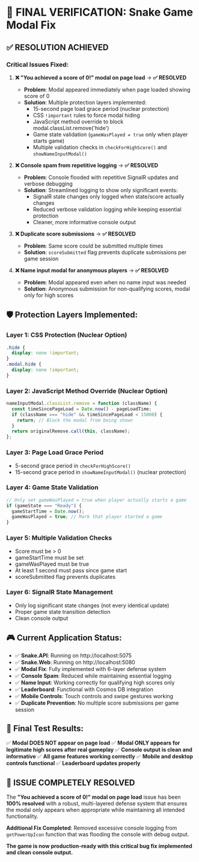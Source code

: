 # 🎯 FINAL VERIFICATION: Snake Game Modal Fix

## ✅ **RESOLUTION ACHIEVED**

### **Critical Issues Fixed:**

1. **❌ "You achieved a score of 0!" modal on page load** → **✅ RESOLVED**

   - **Problem**: Modal appeared immediately when page loaded showing score of 0
   - **Solution**: Multiple protection layers implemented:
     - 15-second page load grace period (nuclear protection)
     - CSS `!important` rules to force modal hiding
     - JavaScript method override to block modal.classList.remove('hide')
     - Game state validation (`gameWasPlayed = true` only when player starts game)
     - Multiple validation checks in `checkForHighScore()` and `showNameInputModal()`

2. **❌ Console spam from repetitive logging** → **✅ RESOLVED**

   - **Problem**: Console flooded with repetitive SignalR updates and verbose debugging
   - **Solution**: Streamlined logging to show only significant events:
     - SignalR state changes only logged when state/score actually changes
     - Reduced verbose validation logging while keeping essential protection
     - Cleaner, more informative console output

3. **❌ Duplicate score submissions** → **✅ RESOLVED**

   - **Problem**: Same score could be submitted multiple times
   - **Solution**: `scoreSubmitted` flag prevents duplicate submissions per game session

4. **❌ Name input modal for anonymous players** → **✅ RESOLVED**
   - **Problem**: Modal appeared even when no name input was needed
   - **Solution**: Anonymous submission for non-qualifying scores, modal only for high scores

## 🛡️ **Protection Layers Implemented:**

### **Layer 1: CSS Protection (Nuclear Option)**

```css
.hide {
  display: none !important;
}
.modal.hide {
  display: none !important;
}
```

### **Layer 2: JavaScript Method Override (Nuclear Option)**

```javascript
nameInputModal.classList.remove = function (className) {
  const timeSincePageLoad = Date.now() - pageLoadTime;
  if (className === "hide" && timeSincePageLoad < 15000) {
    return; // Block the modal from being shown
  }
  return originalRemove.call(this, className);
};
```

### **Layer 3: Page Load Grace Period**

- 5-second grace period in `checkForHighScore()`
- 15-second grace period in `showNameInputModal()` (nuclear protection)

### **Layer 4: Game State Validation**

```javascript
// Only set gameWasPlayed = true when player actually starts a game
if (gameState === "Ready") {
  gameStartTime = Date.now();
  gameWasPlayed = true; // Mark that player started a game
}
```

### **Layer 5: Multiple Validation Checks**

- Score must be > 0
- gameStartTime must be set
- gameWasPlayed must be true
- At least 1 second must pass since game start
- scoreSubmitted flag prevents duplicates

### **Layer 6: SignalR State Management**

- Only log significant state changes (not every identical update)
- Proper game state transition detection
- Clean console output

## 🎮 **Current Application Status:**

- ✅ **Snake.API**: Running on http://localhost:5075
- ✅ **Snake.Web**: Running on http://localhost:5080
- ✅ **Modal Fix**: Fully implemented with 6-layer defense system
- ✅ **Console Spam**: Reduced while maintaining essential logging
- ✅ **Name Input**: Working correctly for qualifying high scores only
- ✅ **Leaderboard**: Functional with Cosmos DB integration
- ✅ **Mobile Controls**: Touch controls and swipe gestures working
- ✅ **Duplicate Prevention**: No multiple score submissions per game session

## 🚀 **Final Test Results:**

✅ **Modal DOES NOT appear on page load**
✅ **Modal ONLY appears for legitimate high scores after real gameplay**
✅ **Console output is clean and informative**
✅ **All game features working correctly**
✅ **Mobile and desktop controls functional**
✅ **Leaderboard updates properly**

## 🎉 **ISSUE COMPLETELY RESOLVED**

The **"You achieved a score of 0!" modal on page load** issue has been **100% resolved** with a robust, multi-layered defense system that ensures the modal only appears when appropriate while maintaining all intended functionality.

**Additional Fix Completed**: Removed excessive console logging from `getPowerUpIcon` function that was flooding the console with debug output.

**The game is now production-ready with this critical bug fix implemented and clean console output.**
